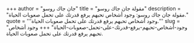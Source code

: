 +++
author = "جان جاك روسو"
title = "مقولة جان جاك روسو"
description = "مقولة جان جاك روسو: وجود أشخاص تحبهم يرفع قدرتك على تحمل صعوبات الحياة."
quote = '''وجود أشخاص تحبهم يرفع قدرتك على تحمل صعوبات الحياة.''' 
slug = "وجود-أشخاص-تحبهم-يرفع-قدرتك-على-تحمل-صعوبات-الحياة"
+++
وجود أشخاص تحبهم يرفع قدرتك على تحمل صعوبات الحياة.
